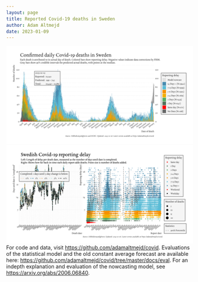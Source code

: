 ```yaml
---
layout: page
title: Reported Covid-19 deaths in Sweden
author: Adam Altmejd
date: 2023-01-09
---
```


![Graph of Swedish Covid-19 deaths with reporting delay.](deaths_lag_sweden_2023-01-09.png "Swedish Covid-19 deaths.")
![Graph of Swedish Covid-19 reporting delay in daily deaths.](lag_trend_sweden_2023-01-09.png "Trend in Swedish Covid-19 mortality reporting delay.")
For code and data, visit <https://github.com/adamaltmejd/covid>.
Evaluations of the statistical model and the old constant average forecast are available here: <https://github.com/adamaltmejd/covid/tree/master/docs/eval>.
For an indepth explanation and evaluation of the nowcasting model, see <https://arxiv.org/abs/2006.06840>.
